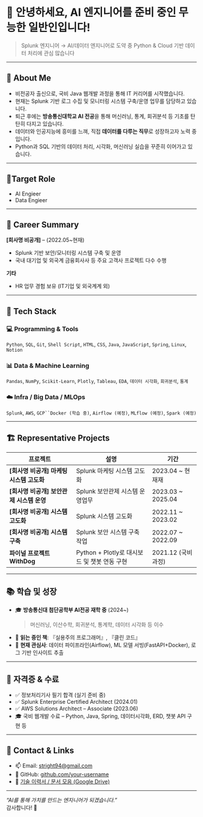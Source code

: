 # 👋 안녕하세요, AI 엔지니어를 준비 중인 무능한 일반인입니다!  
> Splunk 엔지니어 → AI/데이터 엔지니어로 도약 중 
> Python & Cloud 기반 데이터 처리에 관심 많습니다

---

## 🧭 About Me
- 비전공자 출신으로, 국비 Java 웹개발 과정을 통해 IT 커리어를 시작했습니다.
- 현재는 Splunk 기반 로그 수집 및 모니터링 시스템 구축/운영 업무를 담당하고 있습니다.
- 퇴근 후에는 **방송통신대학교 AI 전공**을 통해 머신러닝, 통계, 회귀분석 등 기초를 탄탄히 다지고 있습니다.
- 데이터와 인공지능에 흥미를 느껴, 직접 **데이터를 다루는 직무**로 성장하고자 노력 중입니다.
- Python과 SQL 기반의 데이터 처리, 시각화, 머신러닝 실습을 꾸준히 이어가고 있습니다.

---
## 🎯Target Role
- AI Engieer 
- Data Engieer
---

## 💼 Career Summary

**[회사명 비공개]** – (2022.05~현재)  
- Splunk 기반 보안/모니터링 시스템 구축 및 운영  
- 국내 대기업 및 외국계 금융회사사 등 주요 고객사 프로젝트 다수 수행  

**기타**  
- HR 업무 경험 보유 (IT기업 및 외국계계 외)

---

## 🔧 Tech Stack

### 💻 Programming & Tools  
`Python`, `SQL`, `Git`, `Shell Script`, `HTML`, `CSS`, `Java`, `JavaScript`, `Spring`, `Linux`, `Notion`

### 📊 Data & Machine Learning  
`Pandas`, `NumPy`, `Scikit-Learn`, `Plotly`, `Tableau`, `EDA`, `데이터 시각화`, `회귀분석`, `통계`

### ☁️ Infra / Big Data / MLOps  
`Splunk`, `AWS`, `GCP``Docker (학습 중)`, `Airflow (예정)`, `MLflow (예정)`, `Spark (예정)`

---

## 🏗️ Representative Projects

| 프로젝트 | 설명 | 기간 |
|----------|------|------|
| **[회사명 비공개] 마케팅 시스템 고도화** | Splunk 마케팅 시스템 고도화 | 2023.04 ~ 현재재 |
| **[회사명 비공개] 보안관제 시스템 운영** | Splunk 보안관제 시스템 운영업무 | 2023.03 ~ 2025.04 |
| **[회사명 비공개] 시스템 고도화** | Splunk 시스템 고도화  | 2022.11 ~ 2023.02 |
| **[회사명 비공개] 시스템 구축** | Splunk 보안 시스템 구축 작업 | 2022.07 ~ 2022.09 |
| **파이널 프로젝트 WithDog** | Python + Plotly로 대시보드 및 챗봇 연동 구현 | 2021.12 (국비 과정) |

---

## 📚 학습 및 성장

- 🎓 **방송통신대 첨단공학부 AI전공 재학 중** (2024~)  
  > 머신러닝, 이산수학, 회귀분석, 통계학, 데이터 시각화 등 이수  
- 📘 **읽는 중인 책**: 『실용주의 프로그래머』, 『클린 코드』  
- 🧠 **현재 관심사**: 데이터 파이프라인(Airflow), ML 모델 서빙(FastAPI+Docker), 로그 기반 인사이트 추출

---

## 📝 자격증 & 수료

- ✅ 정보처리기사 필기 합격 (실기 준비 중)  
- ✅ Splunk Enterprise Certified Architect (2024.01)  
- ✅ AWS Solutions Architect – Associate (2023.06)  
- 🎓 국비 웹개발 수료 – Python, Java, Spring, 데이터시각화, ERD, 챗봇 API 구현 등

---

## 🔗 Contact & Links

- 📫 Email: stright94@gmail.com
- 🐙 GitHub: [github.com/your-username](https://github.com/instart94)
- 📄 [기술 이력서 / 문서 모음 (Google Drive)](https://drive.google.com/drive/folders/1uRb_CLVlBMJGcwN1TtDWB0OdUBk70la)

---

_“AI를 통해 가치를 만드는 엔지니어가 되겠습니다.”_  
감사합니다! 🙇
